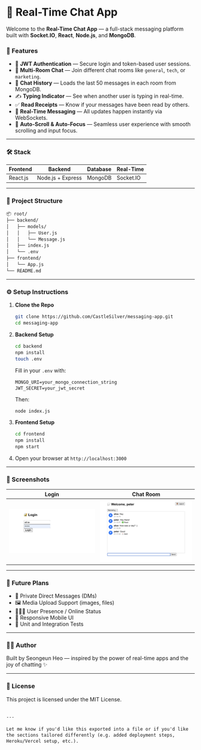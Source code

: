 # 💬 Real-Time Chat App

Welcome to the **Real-Time Chat App** — a full-stack messaging platform built with **Socket.IO**, **React**, **Node.js**, and **MongoDB**.

### 🚀 Features

- 🔐 **JWT Authentication** — Secure login and token-based user sessions.
- 💬 **Multi-Room Chat** — Join different chat rooms like `general`, `tech`, or `marketing`.
- 📜 **Chat History** — Loads the last 50 messages in each room from MongoDB.
- ✍️ **Typing Indicator** — See when another user is typing in real-time.
- ✅ **Read Receipts** — Know if your messages have been read by others.
- 📡 **Real-Time Messaging** — All updates happen instantly via WebSockets.
- 🔁 **Auto-Scroll & Auto-Focus** — Seamless user experience with smooth scrolling and input focus.
  
---

### 🛠️ Stack

| Frontend       | Backend        | Database    | Real-Time       |
|----------------|----------------|-------------|-----------------|
| React.js       | Node.js + Express | MongoDB     | Socket.IO       |

---

### 📁 Project Structure

```bash
📦 root/
├── backend/
│   ├── models/
│   │   ├── User.js
│   │   └── Message.js
│   ├── index.js
│   └── .env
├── frontend/
│   └── App.js
└── README.md
```

---

### ⚙️ Setup Instructions

1. **Clone the Repo**  
   ```bash
   git clone https://github.com/CastleSilver/messaging-app.git
   cd messaging-app
   ```

2. **Backend Setup**
   ```bash
   cd backend
   npm install
   touch .env
   ```

   Fill in your `.env` with:
   ```
   MONGO_URI=your_mongo_connection_string
   JWT_SECRET=your_jwt_secret
   ```

   Then:
   ```bash
   node index.js
   ```

3. **Frontend Setup**
   ```bash
   cd frontend
   npm install
   npm start
   ```

4. Open your browser at `http://localhost:3000`

---

### 📸 Screenshots

| Login         | Chat Room      | 
|---------------|----------------|
| ![login](./asset/login.png) | ![chat](./asset/chat.png) |

---

### 🧠 Future Plans

- 🧵 Private Direct Messages (DMs)
- 🖼️ Media Upload Support (images, files)
- 🧑‍🤝‍🧑 User Presence / Online Status
- 📱 Responsive Mobile UI
- 🧪 Unit and Integration Tests

---

### 👨‍💻 Author

Built by Seongeun Heo — inspired by the power of real-time apps and the joy of chatting ✨

---

### 🧾 License

This project is licensed under the MIT License.

```

---

Let me know if you'd like this exported into a file or if you'd like the sections tailored differently (e.g. added deployment steps, Heroku/Vercel setup, etc.).

